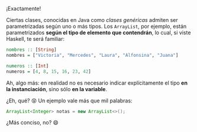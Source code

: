 ¡Exactamente! 

Ciertas clases, conocidas en Java como _clases genéricas_ admiten ser parametrizadas según uno o más tipos. Los `ArrayList`, por ejemplo, están parametrizados **según el tipo de elemento que contendrán**, lo cual, si viste Haskell, te será familiar: 

```haskell
nombres :: [String]
nombres = ["Victoria", "Mercedes", "Laura", "Alfonsina", "Juana"]

numeros :: [Int]
numeros = [4, 8, 15, 16, 23, 42]
```

Ah, algo más: en realidad no es necesario indicar explícitamente el tipo **en la instanciación**, sino sólo **en la variable**. 

¿Eh, qué? :dizzy_face: Un ejemplo vale más que mil palabras:

```java
ArrayList<Integer> notas = new ArrayList<>();
```

¿Más conciso, no? :smile:


